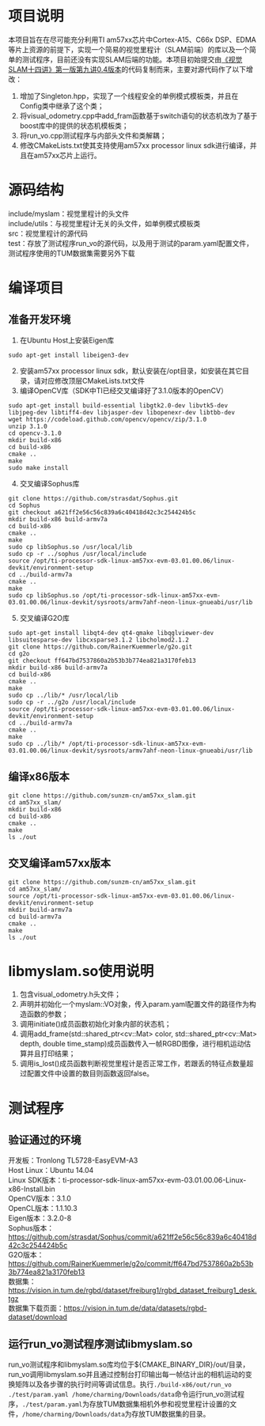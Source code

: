 # 项目说明
本项目旨在在尽可能充分利用TI am57xx芯片中Cortex-A15、C66x DSP、EDMA等片上资源的前提下，实现一个简易的视觉里程计（SLAM前端）的库以及一个简单的测试程序，目前还没有实现SLAM后端的功能。本项目初始提交由[《视觉SLAM十四讲》第一版第九讲0.4版本](https://github.com/gaoxiang12/slambook/tree/master/project/0.4)的代码复制而来，主要对源代码作了以下增改：
1. 增加了Singleton.hpp，实现了一个线程安全的单例模式模板类，并且在Config类中继承了这个类；
2. 将visual_odometry.cpp中add_fram函数基于switch语句的状态机改为了基于boost库中的提供的状态机模板类；
3. 将run_vo.cpp测试程序与内部头文件和类解耦；
4. 修改CMakeLists.txt使其支持使用am57xx processor linux sdk进行编译，并且在am57xx芯片上运行。

# 源码结构
include/myslam：视觉里程计的头文件<br>
include/utils：与视觉里程计无关的头文件，如单例模式模板类<br>
src：视觉里程计的源代码<br>
test：存放了测试程序run_vo的源代码，以及用于测试的param.yaml配置文件，测试程序使用的TUM数据集需要另外下载<br>

# 编译项目
## 准备开发环境
1. 在Ubuntu Host上安装Eigen库
```shell
sudo apt-get install libeigen3-dev
```
2. 安装am57xx processor linux sdk，默认安装在/opt目录，如安装在其它目录，请对应修改顶层CMakeLists.txt文件
3. 编译OpenCV库（SDK中TI已经交叉编译好了3.1.0版本的OpenCV）
```shell
sudo apt-get install build-essential libgtk2.0-dev libvtk5-dev libjpeg-dev libtiff4-dev libjasper-dev libopenexr-dev libtbb-dev
wget https://codeload.github.com/opencv/opencv/zip/3.1.0
unzip 3.1.0
cd opencv-3.1.0
mkdir build-x86
cd build-x86
cmake ..
make
sudo make install
```
4. 交叉编译Sophus库
```shell
git clone https://github.com/strasdat/Sophus.git
cd Sophus
git checkout a621ff2e56c56c839a6c40418d42c3c254424b5c
mkdir build-x86 build-armv7a
cd build-x86
cmake ..
make
sudo cp libSophus.so /usr/local/lib
sudo cp -r ../sophus /usr/local/include
source /opt/ti-processor-sdk-linux-am57xx-evm-03.01.00.06/linux-devkit/environment-setup
cd ../build-armv7a
cmake ..
make
sudo cp libSophus.so /opt/ti-processor-sdk-linux-am57xx-evm-03.01.00.06/linux-devkit/sysroots/armv7ahf-neon-linux-gnueabi/usr/lib
```
5. 交叉编译G2O库
```shell
sudo apt-get install libqt4-dev qt4-qmake libqglviewer-dev libsuitesparse-dev libcxsparse3.1.2 libcholmod2.1.2
git clone https://github.com/RainerKuemmerle/g2o.git
cd g2o
git checkout ff647bd7537860a2b53b3b774ea821a3170feb13
mkdir build-x86 build-armv7a
cd build-x86
cmake ..
make
sudo cp ../lib/* /usr/local/lib
sudo cp -r ../g2o /usr/local/include
source /opt/ti-processor-sdk-linux-am57xx-evm-03.01.00.06/linux-devkit/environment-setup
cd ../build-armv7a
cmake ..
make
sudo cp ../lib/* /opt/ti-processor-sdk-linux-am57xx-evm-03.01.00.06/linux-devkit/sysroots/armv7ahf-neon-linux-gnueabi/usr/lib
```
## 编译x86版本
```shell
git clone https://github.com/sunzm-cn/am57xx_slam.git
cd am57xx_slam/
mkdir build-x86
cd build-x86
cmake ..
make
ls ./out
```
## 交叉编译am57xx版本
```shell
git clone https://github.com/sunzm-cn/am57xx_slam.git
cd am57xx_slam/
source /opt/ti-processor-sdk-linux-am57xx-evm-03.01.00.06/linux-devkit/environment-setup
mkdir build-armv7a
cd build-armv7a
cmake ..
make
ls ./out
```

# libmyslam.so使用说明
1. 包含visual_odometry.h头文件；
2. 声明并初始化一个myslam::VO对象，传入param.yaml配置文件的路径作为构造函数的参数；
3. 调用initiate()成员函数初始化对象内部的状态机；
4. 调用add_frame(std::shared_ptr\<cv::Mat\> color, std::shared_ptr\<cv::Mat\> depth, double time_stamp)成员函数传入一帧RGBD图像，进行相机运动估算并且打印结果；
5. 调用is_lost()成员函数判断视觉里程计是否正常工作，若跟丢的特征点数量超过配置文件中设置的数目则函数返回false。

# 测试程序
## 验证通过的环境
开发板：Tronlong TL5728-EasyEVM-A3<br>
Host Linux：Ubuntu 14.04<br>
Linux SDK版本：ti-processor-sdk-linux-am57xx-evm-03.01.00.06-Linux-x86-Install.bin<br>
OpenCV版本：3.1.0<br>
OpenCL版本：1.1.10.3<br>
Eigen版本：3.2.0-8<br>
Sophus版本：https://github.com/strasdat/Sophus/commit/a621ff2e56c56c839a6c40418d42c3c254424b5c<br>
G2O版本：https://github.com/RainerKuemmerle/g2o/commit/ff647bd7537860a2b53b3b774ea821a3170feb13<br>
数据集：https://vision.in.tum.de/rgbd/dataset/freiburg1/rgbd_dataset_freiburg1_desk.tgz<br>
数据集下载页面：https://vision.in.tum.de/data/datasets/rgbd-dataset/download<br>
## 运行run_vo测试程序测试libmyslam.so
run_vo测试程序和libmyslam.so库均位于${CMAKE_BINARY_DIR}/out/目录，run_vo调用libmyslam.so并且通过控制台打印输出每一帧估计出的相机运动的变换矩阵以及各步骤的执行时间等调试信息。执行```./build-x86/out/run_vo ./test/param.yaml /home/charming/Downloads/data```命令运行run_vo测试程序，```./test/param.yaml```为存放TUM数据集相机外参和视觉里程计设置的文件，```/home/charming/Downloads/data```为存放TUM数据集的目录。
